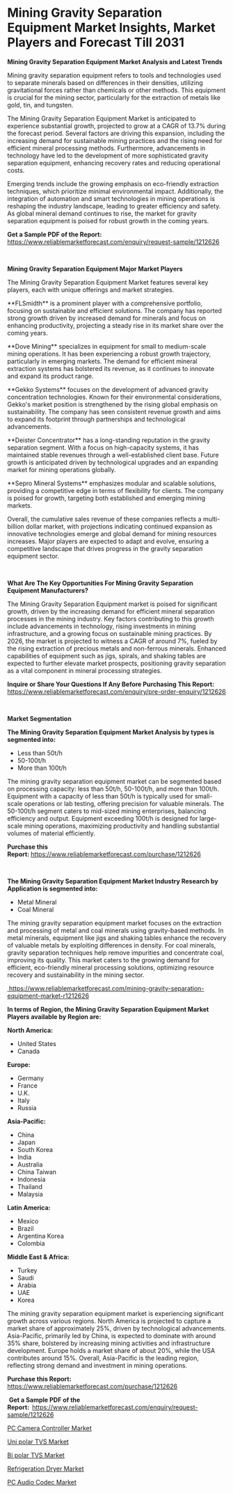 <p><h1>Mining Gravity Separation Equipment Market Insights, Market Players and Forecast Till 2031</h1></p><p><strong>Mining Gravity Separation Equipment Market Analysis and Latest Trends</strong></p>
<p><p>Mining gravity separation equipment refers to tools and technologies used to separate minerals based on differences in their densities, utilizing gravitational forces rather than chemicals or other methods. This equipment is crucial for the mining sector, particularly for the extraction of metals like gold, tin, and tungsten. </p><p>The Mining Gravity Separation Equipment Market is anticipated to experience substantial growth, projected to grow at a CAGR of 13.7% during the forecast period. Several factors are driving this expansion, including the increasing demand for sustainable mining practices and the rising need for efficient mineral processing methods. Furthermore, advancements in technology have led to the development of more sophisticated gravity separation equipment, enhancing recovery rates and reducing operational costs. </p><p>Emerging trends include the growing emphasis on eco-friendly extraction techniques, which prioritize minimal environmental impact. Additionally, the integration of automation and smart technologies in mining operations is reshaping the industry landscape, leading to greater efficiency and safety. As global mineral demand continues to rise, the market for gravity separation equipment is poised for robust growth in the coming years.</p></p>
<p><strong>Get a Sample PDF of the Report:&nbsp;</strong> <a href="https://www.reliablemarketforecast.com/enquiry/request-sample/1212626?utm_campaign=1178&utm_medium=2&utm_source=Github&utm_content=ia&utm_term=06102024&utm_id=mining-gravity-separation-equipment">https://www.reliablemarketforecast.com/enquiry/request-sample/1212626</a></p>
<p>&nbsp;</p>
<p><strong>Mining Gravity Separation Equipment Major Market Players</strong></p>
<p><p>The Mining Gravity Separation Equipment Market features several key players, each with unique offerings and market strategies. </p><p>**FLSmidth** is a prominent player with a comprehensive portfolio, focusing on sustainable and efficient solutions. The company has reported strong growth driven by increased demand for minerals and focus on enhancing productivity, projecting a steady rise in its market share over the coming years.</p><p>**Dove Mining** specializes in equipment for small to medium-scale mining operations. It has been experiencing a robust growth trajectory, particularly in emerging markets. The demand for efficient mineral extraction systems has bolstered its revenue, as it continues to innovate and expand its product range.</p><p>**Gekko Systems** focuses on the development of advanced gravity concentration technologies. Known for their environmental considerations, Gekko's market position is strengthened by the rising global emphasis on sustainability. The company has seen consistent revenue growth and aims to expand its footprint through partnerships and technological advancements.</p><p>**Deister Concentrator** has a long-standing reputation in the gravity separation segment. With a focus on high-capacity systems, it has maintained stable revenues through a well-established client base. Future growth is anticipated driven by technological upgrades and an expanding market for mining operations globally.</p><p>**Sepro Mineral Systems** emphasizes modular and scalable solutions, providing a competitive edge in terms of flexibility for clients. The company is poised for growth, targeting both established and emerging mining markets.</p><p>Overall, the cumulative sales revenue of these companies reflects a multi-billion dollar market, with projections indicating continued expansion as innovative technologies emerge and global demand for mining resources increases. Major players are expected to adapt and evolve, ensuring a competitive landscape that drives progress in the gravity separation equipment sector.</p></p>
<p>&nbsp;</p>
<p><strong>What Are The Key Opportunities For Mining Gravity Separation Equipment Manufacturers?</strong></p>
<p><p>The Mining Gravity Separation Equipment market is poised for significant growth, driven by the increasing demand for efficient mineral separation processes in the mining industry. Key factors contributing to this growth include advancements in technology, rising investments in mining infrastructure, and a growing focus on sustainable mining practices. By 2026, the market is projected to witness a CAGR of around 7%, fueled by the rising extraction of precious metals and non-ferrous minerals. Enhanced capabilities of equipment such as jigs, spirals, and shaking tables are expected to further elevate market prospects, positioning gravity separation as a vital component in mineral processing strategies.</p></p>
<p><strong>Inquire or Share Your Questions If Any Before Purchasing This Report:</strong> <a href="https://www.reliablemarketforecast.com/enquiry/pre-order-enquiry/1212626?utm_campaign=1178&utm_medium=2&utm_source=Github&utm_content=ia&utm_term=06102024&utm_id=mining-gravity-separation-equipment">https://www.reliablemarketforecast.com/enquiry/pre-order-enquiry/1212626</a></p>
<p>&nbsp;</p>
<p><strong>Market Segmentation</strong></p>
<p><strong>The Mining Gravity Separation Equipment Market Analysis by types is segmented into:</strong></p>
<p><ul><li>Less than 50t/h</li><li>50-100t/h</li><li>More than 100t/h</li></ul></p>
<p><p>The mining gravity separation equipment market can be segmented based on processing capacity: less than 50t/h, 50-100t/h, and more than 100t/h. Equipment with a capacity of less than 50t/h is typically used for small-scale operations or lab testing, offering precision for valuable minerals. The 50-100t/h segment caters to mid-sized mining enterprises, balancing efficiency and output. Equipment exceeding 100t/h is designed for large-scale mining operations, maximizing productivity and handling substantial volumes of material efficiently.</p></p>
<p><strong>Purchase this Report:&nbsp;</strong><a href="https://www.reliablemarketforecast.com/purchase/1212626?utm_campaign=1178&utm_medium=2&utm_source=Github&utm_content=ia&utm_term=06102024&utm_id=mining-gravity-separation-equipment">https://www.reliablemarketforecast.com/purchase/1212626</a></p>
<p>&nbsp;</p>
<p><strong>The Mining Gravity Separation Equipment Market Industry Research by Application is segmented into:</strong></p>
<p><ul><li>Metal Mineral</li><li>Coal Mineral</li></ul></p>
<p><p>The mining gravity separation equipment market focuses on the extraction and processing of metal and coal minerals using gravity-based methods. In metal minerals, equipment like jigs and shaking tables enhance the recovery of valuable metals by exploiting differences in density. For coal minerals, gravity separation techniques help remove impurities and concentrate coal, improving its quality. This market caters to the growing demand for efficient, eco-friendly mineral processing solutions, optimizing resource recovery and sustainability in the mining sector.</p></p>
<p><a href="https://www.reliablemarketforecast.com/mining-gravity-separation-equipment-market-r1212626?utm_campaign=1178&utm_medium=2&utm_source=Github&utm_content=ia&utm_term=06102024&utm_id=mining-gravity-separation-equipment">&nbsp;https://www.reliablemarketforecast.com/mining-gravity-separation-equipment-market-r1212626</a></p>
<p><strong>In terms of Region, the Mining Gravity Separation Equipment Market Players available by Region are:</strong></p>
<p>
    <p> <strong> North America: </strong>
        <ul>
            <li>United States</li>
            <li>Canada</li>
        </ul>
        </p> 
    <p> <strong> Europe: </strong>
        <ul>
            <li>Germany</li>
            <li>France</li>
            <li>U.K.</li>
            <li>Italy</li>
            <li>Russia</li>
        </ul>
        </p> 
    <p> <strong> Asia-Pacific: </strong>
        <ul>
            <li>China</li>
            <li>Japan</li>
            <li>South Korea</li>
            <li>India</li>
            <li>Australia</li>
            <li>China Taiwan</li>
            <li>Indonesia</li>
            <li>Thailand</li>
            <li>Malaysia</li>
        </ul>
        </p> 
    <p> <strong> Latin America: </strong>
        <ul>
            <li>Mexico</li>
            <li>Brazil</li>
            <li>Argentina Korea</li>
            <li>Colombia</li>
        </ul>
        </p> 
    <p> <strong> Middle East & Africa: </strong>
        <ul>
            <li>Turkey</li>
            <li>Saudi</li>
            <li>Arabia</li>
            <li>UAE</li>
            <li>Korea</li>
        </ul>
    </p>
    </p>
<p><p>The mining gravity separation equipment market is experiencing significant growth across various regions. North America is projected to capture a market share of approximately 25%, driven by technological advancements. Asia-Pacific, primarily led by China, is expected to dominate with around 35% share, bolstered by increasing mining activities and infrastructure development. Europe holds a market share of about 20%, while the USA contributes around 15%. Overall, Asia-Pacific is the leading region, reflecting strong demand and investment in mining operations.</p></p>
<p><strong>Purchase this Report: </strong><a href="https://www.reliablemarketforecast.com/purchase/1212626?utm_campaign=1178&utm_medium=2&utm_source=Github&utm_content=ia&utm_term=06102024&utm_id=mining-gravity-separation-equipment">https://www.reliablemarketforecast.com/purchase/1212626</a></p>
<p>&nbsp;<strong>Get a Sample PDF of the Report:&nbsp;&nbsp;</strong><a href="https://www.reliablemarketforecast.com/enquiry/request-sample/1212626?utm_campaign=1178&utm_medium=2&utm_source=Github&utm_content=ia&utm_term=06102024&utm_id=mining-gravity-separation-equipment">https://www.reliablemarketforecast.com/enquiry/request-sample/1212626</a></p>
<p><strong></strong></p>
<p><p><a href="https://www.linkedin.com/pulse/competitive-intelligence-pc-camera-controller-market-key-mline?utm_campaign=1178&utm_medium=2&utm_source=Github&utm_content=ia&utm_term=06102024&utm_id=mining-gravity-separation-equipment">PC Camera Controller Market</a></p><p><a href="https://issuu.com/reportprime-2/docs/uni-polar-tvs-market-size-2030.pptx_9da3acfd0cbb47?utm_campaign=1178&utm_medium=2&utm_source=Github&utm_content=ia&utm_term=06102024&utm_id=mining-gravity-separation-equipment">Uni polar TVS Market</a></p><p><a href="https://issuu.com/reportprime-2/docs/bi-polar-tvs-market-size-2030.pptx_30c8725002f7ba?utm_campaign=1178&utm_medium=2&utm_source=Github&utm_content=ia&utm_term=06102024&utm_id=mining-gravity-separation-equipment">Bi polar TVS Market</a></p><p><a href="https://www.linkedin.com/pulse/strategic-forecast-refrigeration-dryer-market-growth-trends-kdpae?utm_campaign=1178&utm_medium=2&utm_source=Github&utm_content=ia&utm_term=06102024&utm_id=mining-gravity-separation-equipment">Refrigeration Dryer Market</a></p><p><a href="https://www.linkedin.com/pulse/pc-audio-codec-market-emerging-trends-future-prospects-period-tpife?utm_campaign=1178&utm_medium=2&utm_source=Github&utm_content=ia&utm_term=06102024&utm_id=mining-gravity-separation-equipment">PC Audio Codec Market</a></p></p>